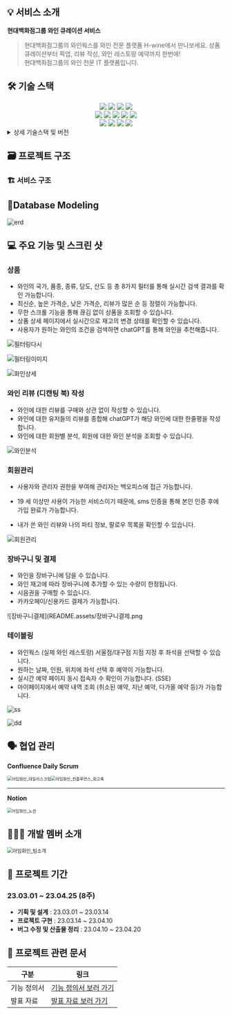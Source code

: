 
## 💡 서비스 소개

**현대백화점그룹 와인 큐레이션 서비스**

> 현대백화점그룹의 와인웍스를 와인 전문 플랫폼 H-wine에서 만나보세요. 상품 큐레이션부터 픽업, 리뷰 작성, 와인 레스토랑 예약까지 한번에!<br>
현대백화점그룹의 와인 전문 IT 플랫폼입니다. 

## 🛠️ 기술 스택
<div align=center> 
  <img src="https://img.shields.io/badge/java-007396?style=for-the-badge&logo=java&logoColor=white">  
  <img src="https://img.shields.io/badge/oracle-F80000?style=for-the-badge&logo=oracle&logoColor=white">
  <img src="https://img.shields.io/badge/spring-6DB33F?style=for-the-badge&logo=spring&logoColor=white"> 
  <img src="https://img.shields.io/badge/springSecurity-6DB33F?style=for-the-badge&logo=springsecurity&logoColor=white">
  <br>
  <img src="https://img.shields.io/badge/html5-E34F26?style=for-the-badge&logo=html5&logoColor=white"> 
  <img src="https://img.shields.io/badge/css-1572B6?style=for-the-badge&logo=css3&logoColor=white"> 
  <img src="https://img.shields.io/badge/javascript-F7DF1E?style=for-the-badge&logo=javascript&logoColor=black"> 
  <img src="https://img.shields.io/badge/jquery-0769AD?style=for-the-badge&logo=jquery&logoColor=white">
  <img src="https://img.shields.io/badge/amazonec2-FF9900?style=for-the-badge&logo=amazonec2&logoColor=white">
  <br>
  <img src="https://img.shields.io/badge/github-181717?style=for-the-badge&logo=gitlab&logoColor=white">
  <img src="https://img.shields.io/badge/git-F05032?style=for-the-badge&logo=git&logoColor=white">
  <img src="https://img.shields.io/badge/notion-CA4245?style=for-the-badge&logo=notion&logoColor=white">
  <img src="https://img.shields.io/badge/confluence-172B4D?style=for-the-badge&logo=confluence&logoColor=white">  
  <br>
</div>

<details>
<summary>상세 기술스택 및 버전</summary>

| 구분 | 기술스택 | 상세 | 버전 |
| --- | --- | --- | --- |
| 공통 | 형상관리 | Github | - |
|  | 이슈관리 | Jira | - |
|  | 커뮤니케이션 | Slack, Confluence, Notion | - |
| Front-end | HTML5 |  | - |
|  | CSS3 |  | - |
|  | JavaScript(ES6) |  | - |
|  | JSP |  | - |
|  | IDE | Eclipse | 1.69.2 |
| Back-end | Java | JDK | 1.8.0_192 |
|  | SpringBoot | springboot | 2.7.8 |
|  |  | Maven | - |
|  |  | JSTL | - |
|  |  | SpringSecurity | - |
|  |  | MyBatis | - |
|  | API관리 | Swagger | 2.9.2 |
|  | 배포 | AWS EC2 | - |
|  | jsonwebtoken |  | 1.1.1 |
|  | DB | Oracle | - |
|  | IDE | Eclipse | - |
|||||
</details>

## 🗃️ 프로젝트 구조

### 🏗️ 서비스 구조

## 🔗****Database Modeling****

![erd](README.assets/erd.png)



## 💻 주요 기능 및 스크린 샷

### **상품**

- 와인의 국가, 품종, 종류, 당도, 산도 등 총 8가지 필터를 통해 실시간 검색 결과를 확인 가능합니다.
- 최신순, 높은 가격순, 낮은 가격순, 리뷰가 많은 순 등 정렬이 가능합니다.
- 무한 스크롤 기능을 통해 끊김 없이 상품을 조회할 수 있습니다.
- 상품 상세 페이지에서 실시간으로 재고의 변경 상태를 확인할 수 있습니다.
- 사용자가 원하는 와인의 조건을 검색하면 chatGPT를 통해 와인을 추천해줍니다.

![필터링다시](README.assets/필터링다시.png)

![필터링이미지](README.assets/필터링이미지.png)

![화인상세](README.assets/화인상세.png)

### **와인 리뷰 (디캔팅 북) 작성**

- 와인에 대한 리뷰를 구매와 상관 없이 작성할 수 있습니다.
- 와인에 대한 유저들의 리뷰를 종합해 chatGPT가 해당 와인에 대한 한줄평을 작성합니다.
- 와인에 대한 회원별 분석, 회원에 대한 와인 분석을 조회할 수 있습니다.

![와인분석](README.assets/와인분석.png)

### **회원관리**

- 사용자와 관리자 권한을 부여해 관리자는 백오피스에 접근 가능합니다.

- 19 세 이상만 사용이 가능한 서비스이기 때문에, sms 인증을 통해 본인 인증 후에 가입 완료가 가능합니다.

- 내가 쓴 와인 리뷰와 나의 파티 정보, 팔로우 목록을 확인할 수 있습니다.

  

![회원관리](README.assets/회원관리.png)


### **장바구니 및 결제**

- 와인을 장바구니에 담을 수 있습니다.
- 와인 재고에 따라 장바구니에 추가할 수 있는 수량이 한정됩니다.
- 시음권을 구매할 수 있습니다.
- 카카오페이/신용카드 결제가 가능합니다.

![장바구니결제](README.assets/장바구니결제.png

### **테이블링**

- 와인웍스 (실제 와인 레스토랑) 서울점/대구점 지점 지정 후 좌석을 선택할 수 있습니다.
- 원하는 날짜, 인원, 위치에 좌석 선택 후 예약이 가능합니다.
- 실시간 예약 페이지 동시 접속자 수 확인이 가능합니다. (SSE)
- 마이페이지에서 예약 내역 조회 (취소된 예약, 지난 예약, 다가올 예약 등)가 가능합니다.



![ss](README.assets/ss.png)

![dd](README.assets/dd.png)





## 🗣️ 협업 관리

**Confluence Daily Scrum**

<img src="README.assets/아임화인_데일리스크럼.png" alt="아임화인_데일리스크럼" style="zoom: 67%;" /><img src="README.assets/아임화인_컨플루언스_회고록.png" alt="아임화인_컨플루언스_회고록" style="zoom:67%;" />

---

**Notion**

<img src="README.assets/아임화인_노션.png" alt="아임화인_노션" style="zoom:67%;" />

## 👩‍👩‍👧 개발 멤버 소개

<img src="README.assets/아임화인_팀소개.png" alt="아임화인_팀소개" style="zoom: 80%;" />


## 📅 프로젝트 기간

### 23.03.01  ~ 23.04.25 (8주)

- **기획 및 설계** : 23.03.01 ~ 23.03.14
- **프로젝트 구현** : 23.03.14 ~ 23.04.10
- **버그 수정 및 산출물 정리** : 23.04.10 ~ 23.04.20

## 📄 프로젝트 관련 문서

| 구분 | 링크 |
| --- | --- |
| 기능 정의서 | [기능 정의서 보러 가기](https://docs.google.com/spreadsheets/d/1SG_bJGvJPfi2yF6W1LreMpDNPG6bZH_UzkCpi7KKo00/edit?usp=sharing)|
| 발표 자료 | [발표 자료 보러 가기](https://github.com/rohmantique/H-Wine/blob/master/presentation/%EC%95%84%EC%9E%84%ED%99%94%EC%9D%B8_%EB%B0%9C%ED%91%9C%EC%9E%90%EB%A3%8C.pdf) |
